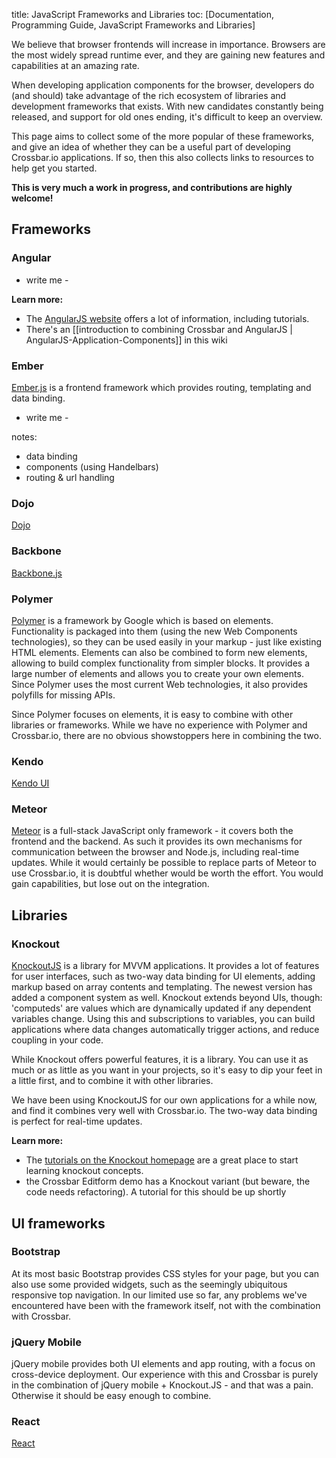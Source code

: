 title: JavaScript Frameworks and Libraries
toc: [Documentation, Programming Guide, JavaScript Frameworks and Libraries]

We believe that browser frontends will increase in importance. Browsers are the most widely spread runtime ever, and they are gaining new features and capabilities at an amazing rate.

When developing application components for the browser, developers do (and should) take advantage of the rich ecosystem of libraries and development frameworks that exists. With new candidates constantly being released, and support for old ones ending, it's difficult to keep an overview.

This page aims to collect some of the more popular of these frameworks, and give an idea of whether they can be a useful part of developing Crossbar.io applications. If so, then this also collects links to resources to help get you started.

**This is very much a work in progress, and contributions are highly welcome!**

## Frameworks

### Angular

- write me -

**Learn more:**

- The [AngularJS website](https://angularjs.org/) offers a lot of information, including tutorials.
- There's an [[introduction to combining Crossbar and AngularJS | AngularJS-Application-Components]] in this wiki

### Ember

[Ember.js](http://emberjs.com/) is a frontend framework which provides routing, templating and data binding.

- write me -

notes:
- data binding
- components (using Handelbars)
- routing & url handling

### Dojo

[Dojo](http://dojotoolkit.org/)

### Backbone

[Backbone.js](http://documentcloud.github.io/backbone/)


### Polymer

[Polymer](http://www.polymer-project.org/) is a framework by Google which is based on elements. Functionality is packaged into them (using the new Web Components technologies), so they can be used easily in your markup - just like existing HTML elements. Elements can also be combined to form new elements, allowing to build complex functionality from simpler blocks. It provides a large number of elements and allows you to create your own elements. Since Polymer uses the most current Web technologies, it also provides polyfills for missing APIs.

Since Polymer focuses on elements, it is easy to combine with other libraries or frameworks. While we have no experience with Polymer and Crossbar.io, there are no obvious showstoppers here in combining the two.

### Kendo

[Kendo UI](http://www.telerik.com/kendo-ui)

### Meteor

[Meteor](https://www.meteor.com/) is a full-stack JavaScript only framework - it covers both the frontend and the backend. As such it provides its own mechanisms for communication between the browser and Node.js, including real-time updates. While it would certainly be possible to replace parts of Meteor to use Crossbar.io, it is doubtful whether would be worth the effort. You would gain capabilities, but lose out on the integration.


## Libraries

### Knockout

[KnockoutJS](http://knockoutjs.com/) is a library for MVVM applications. It provides a lot of features for user interfaces, such as two-way data binding for UI elements, adding markup based on array contents and templating. The newest version has added a component system as well. Knockout extends beyond UIs, though: 'computeds' are values which are dynamically updated if any dependent variables change. Using this and subscriptions to variables, you can build applications where data changes automatically trigger actions, and reduce coupling in your code.

While Knockout offers powerful features, it is a library. You can use it as much or as little as you want in your projects, so it's easy to dip your feet in a little first, and to combine it with other libraries.

We have been using KnockoutJS for our own applications for a while now, and find it combines very well with Crossbar.io. The two-way data binding is perfect for real-time updates.

**Learn more:**

- The [tutorials on the Knockout homepage](http://learn.knockoutjs.com/) are a great place to start learning knockout concepts.
- the Crossbar Editform demo has a Knockout variant (but beware, the code needs refactoring). A tutorial for this should be up shortly


## UI frameworks

### Bootstrap

At its most basic Bootstrap provides CSS styles for your page, but you can also use some provided widgets, such as the seemingly ubiquitous responsive top navigation. In our limited use so far, any problems we've encountered have been with the framework itself, not with the combination with Crossbar.

### jQuery Mobile

jQuery mobile provides both UI elements and app routing, with a focus on cross-device deployment. Our experience with this and Crossbar is purely in the combination of jQuery mobile + Knockout.JS - and that was a pain. Otherwise it should be easy enough to combine.

### React

[React](http://facebook.github.io/react/)
